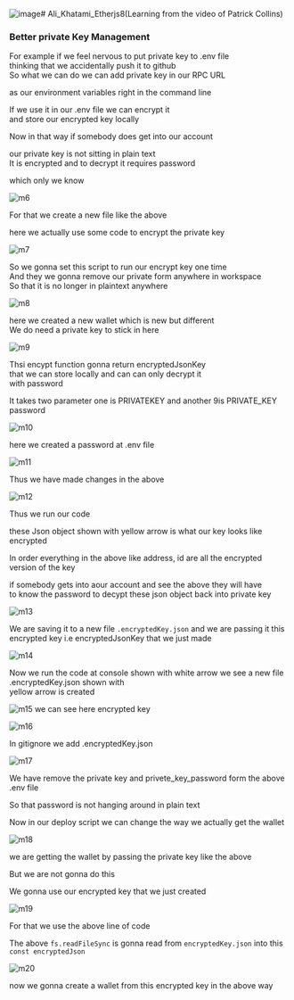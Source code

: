 ![image](https://github.com/C191068/Ali_Khatami_EtherJs8/assets/89090776/ad6a4cdd-6bdc-4739-a15f-5b11065593cd)# Ali_Khatami_Etherjs8(Learning from the video of Patrick Collins)

### Better private Key Management

For example if we feel nervous to put private key to .env file <br>
thinking that we accidentally push it to github <br>
So what we can do we can add private key in our RPC URL <br>

as our environment variables right in the command line <br>

If we use it in our .env file we can encrypt it  <br>
 and store our encrypted key locally <br>

 Now in that way if somebody does get into our account <br>

 our private key is not sitting in plain text <br>
 It is encrypted and to decrypt it requires password <br>

 which only we know <br>

 ![m6](https://github.com/C191068/Ali_Khatami_EtherJs8/assets/89090776/e9b27549-28c1-4ef7-a9b1-0c093fe2a4ea)

For that we create a new file like the above <br>

here we actually use some code to encrypt the private key <br>



![m7](https://github.com/C191068/Ali_Khatami_EtherJs8/assets/89090776/b257b89f-1b73-40a7-87ae-37e8e0420fc6)

 So we gonna set this script to run our encrypt key one time <br>
 And they we gonna remove our private form anywhere in workspace <br>
 So that it is no longer in plaintext anywhere <br>

 ![m8](https://github.com/C191068/Ali_Khatami_EtherJs8/assets/89090776/a09e9fa2-217e-4ea3-bfa1-e04bc991e109)

here we created a new wallet which is new but different <br>
We do need a private key to stick in here <br>


![m9](https://github.com/C191068/Ali_Khatami_EtherJs8/assets/89090776/06c5b07f-a772-4e7d-95cb-3bbeb3058033)

Thsi encypt function gonna return encryptedJsonKey <br>
that we can store locally and can can only decrypt it <br>
with password <br>

It takes two parameter one is PRIVATEKEY and another 9is PRIVATE_KEY password <br>

![m10](https://github.com/C191068/Ali_Khatami_EtherJs8/assets/89090776/6ab455b5-7212-4630-ad24-df41af68063d)

here we created a password at .env file <br>

![m11](https://github.com/C191068/Ali_Khatami_EtherJs8/assets/89090776/2f06bca1-0aa4-461f-ae23-fd7b650261eb)


Thus we have made changes in the above <br>

![m12](https://github.com/C191068/Ali_Khatami_EtherJs8/assets/89090776/6c28bcdb-6150-43fa-84a3-439d449e5e2c)

Thus we run our code <br>

these Json object shown with yellow arrow is what our key looks like encrypted  <br>

In order everything in the above like address, id are all the encrypted  version of the key <br>

if somebody gets into aour account and see the above they will have <br>
to know the password to decypt these json object back into private key <br>


![m13](https://github.com/C191068/Ali_Khatami_EtherJs8/assets/89090776/f3ab5f06-36bd-4e17-8e0c-f84e63758432)

We are saving it to a new file ```.encryptedKey.json``` and we are passing it this <br>
encrypted key i.e encryptedJsonKey that we just made <br>


![m14](https://github.com/C191068/Ali_Khatami_EtherJs8/assets/89090776/f63efacd-05be-43ed-a03f-d5b348759806)

Now we run the code at console shown with white arrow we see a new file .encryptedKey.json shown with <br>
yellow arrow is created <br>

![m15](https://github.com/C191068/Ali_Khatami_EtherJs8/assets/89090776/8f7013ab-4863-4efe-a98a-dc986c92a132)
we can see here encrypted key <br>

![m16](https://github.com/C191068/Ali_Khatami_EtherJs8/assets/89090776/753fd7f5-88c3-4385-8810-0ad2ab548063)

In gitignore we add .encryptedKey.json <br>

![m17](https://github.com/C191068/Ali_Khatami_EtherJs8/assets/89090776/b2efa71e-27a0-49b7-8725-c31dd34b1d37)

We have remove the private key and privete_key_password form the above .env file  <br>

So that password is not hanging around in plain text <br>


Now in our deploy script we can change the way we actually get the wallet <br>

![m18](https://github.com/C191068/Ali_Khatami_EtherJs8/assets/89090776/361950b5-5559-4375-af4e-7bc288d21327)

we are getting the wallet by passing the private key like the above <br>

But we are not gonna do this <br>

We gonna use our encrypted key that we just created <br>

![m19](https://github.com/C191068/Ali_Khatami_EtherJs8/assets/89090776/aacc0ce9-b8f9-4ecf-bf6e-19f0e1968269)

For that we use the above line of code <br>

The above ```fs.readFileSync``` is gonna read from ```encryptedKey.json``` into this ```const encryptedJson``` <br>

![m20](https://github.com/C191068/Ali_Khatami_EtherJs8/assets/89090776/4bf3a0df-e841-427b-b48a-6fd4a9aa0892)

now we gonna create a wallet from this encrypted key in the above way <br>



 
 


 






